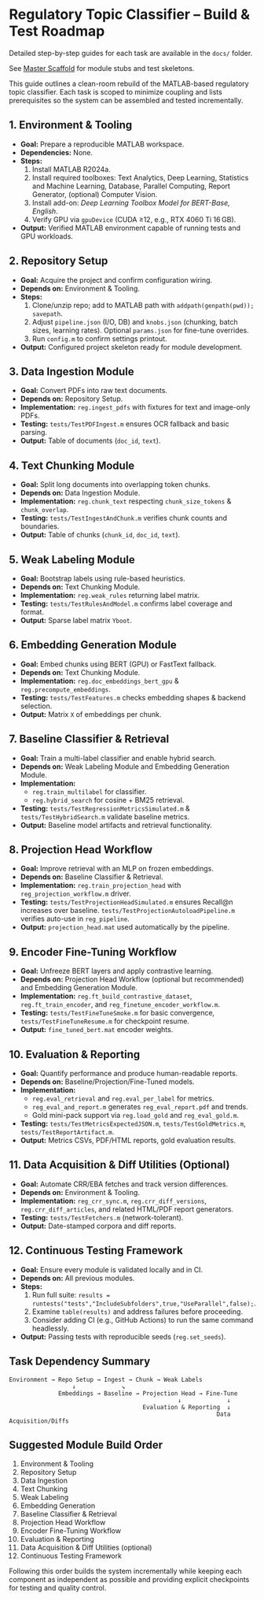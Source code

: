 # Regulatory Topic Classifier – Build & Test Roadmap

Detailed step-by-step guides for each task are available in the `docs/` folder.

See [Master Scaffold](master_scaffold.md) for module stubs and test skeletons.

This guide outlines a clean-room rebuild of the MATLAB-based regulatory topic classifier. Each task is scoped to minimize coupling and lists prerequisites so the system can be assembled and tested incrementally.

## 1. Environment & Tooling
- **Goal:** Prepare a reproducible MATLAB workspace.
- **Dependencies:** None.
- **Steps:**
  1. Install MATLAB R2024a.
  2. Install required toolboxes: Text Analytics, Deep Learning, Statistics and Machine Learning, Database, Parallel Computing, Report Generator, (optional) Computer Vision.
  3. Install add-on: *Deep Learning Toolbox Model for BERT-Base, English*.
  4. Verify GPU via `gpuDevice` (CUDA ≥12, e.g., RTX 4060 Ti 16 GB).
- **Output:** Verified MATLAB environment capable of running tests and GPU workloads.

## 2. Repository Setup
- **Goal:** Acquire the project and confirm configuration wiring.
- **Depends on:** Environment & Tooling.
- **Steps:**
  1. Clone/unzip repo; add to MATLAB path with `addpath(genpath(pwd)); savepath`.
  2. Adjust `pipeline.json` (I/O, DB) and `knobs.json` (chunking, batch sizes, learning rates). Optional `params.json` for fine-tune overrides.
  3. Run `config.m` to confirm settings printout.
- **Output:** Configured project skeleton ready for module development.

## 3. Data Ingestion Module
- **Goal:** Convert PDFs into raw text documents.
- **Depends on:** Repository Setup.
- **Implementation:** `reg.ingest_pdfs` with fixtures for text and image-only PDFs.
- **Testing:** `tests/TestPDFIngest.m` ensures OCR fallback and basic parsing.
- **Output:** Table of documents (`doc_id`, `text`).

## 4. Text Chunking Module
- **Goal:** Split long documents into overlapping token chunks.
- **Depends on:** Data Ingestion Module.
- **Implementation:** `reg.chunk_text` respecting `chunk_size_tokens` & `chunk_overlap`.
- **Testing:** `tests/TestIngestAndChunk.m` verifies chunk counts and boundaries.
- **Output:** Table of chunks (`chunk_id`, `doc_id`, `text`).

## 5. Weak Labeling Module
- **Goal:** Bootstrap labels using rule-based heuristics.
- **Depends on:** Text Chunking Module.
- **Implementation:** `reg.weak_rules` returning label matrix.
- **Testing:** `tests/TestRulesAndModel.m` confirms label coverage and format.
- **Output:** Sparse label matrix `Yboot`.

## 6. Embedding Generation Module
- **Goal:** Embed chunks using BERT (GPU) or FastText fallback.
- **Depends on:** Text Chunking Module.
- **Implementation:** `reg.doc_embeddings_bert_gpu` & `reg.precompute_embeddings`.
- **Testing:** `tests/TestFeatures.m` checks embedding shapes & backend selection.
- **Output:** Matrix `X` of embeddings per chunk.

## 7. Baseline Classifier & Retrieval
- **Goal:** Train a multi-label classifier and enable hybrid search.
- **Depends on:** Weak Labeling Module and Embedding Generation Module.
- **Implementation:**
  - `reg.train_multilabel` for classifier.
  - `reg.hybrid_search` for cosine + BM25 retrieval.
- **Testing:** `tests/TestRegressionMetricsSimulated.m` & `tests/TestHybridSearch.m` validate baseline metrics.
- **Output:** Baseline model artifacts and retrieval functionality.

## 8. Projection Head Workflow
- **Goal:** Improve retrieval with an MLP on frozen embeddings.
- **Depends on:** Baseline Classifier & Retrieval.
- **Implementation:** `reg.train_projection_head` with `reg_projection_workflow.m` driver.
- **Testing:** `tests/TestProjectionHeadSimulated.m` ensures Recall@n increases over baseline. `tests/TestProjectionAutoloadPipeline.m` verifies auto-use in `reg_pipeline`.
- **Output:** `projection_head.mat` used automatically by the pipeline.

## 9. Encoder Fine-Tuning Workflow
- **Goal:** Unfreeze BERT layers and apply contrastive learning.
- **Depends on:** Projection Head Workflow (optional but recommended) and Embedding Generation Module.
- **Implementation:** `reg.ft_build_contrastive_dataset`, `reg.ft_train_encoder`, and `reg_finetune_encoder_workflow.m`.
- **Testing:** `tests/TestFineTuneSmoke.m` for basic convergence, `tests/TestFineTuneResume.m` for checkpoint resume.
- **Output:** `fine_tuned_bert.mat` encoder weights.

## 10. Evaluation & Reporting
- **Goal:** Quantify performance and produce human-readable reports.
- **Depends on:** Baseline/Projection/Fine-Tuned models.
- **Implementation:**
  - `reg.eval_retrieval` and `reg.eval_per_label` for metrics.
  - `reg_eval_and_report.m` generates `reg_eval_report.pdf` and trends.
  - Gold mini-pack support via `reg.load_gold` and `reg_eval_gold.m`.
- **Testing:** `tests/TestMetricsExpectedJSON.m`, `tests/TestGoldMetrics.m`, `tests/TestReportArtifact.m`.
- **Output:** Metrics CSVs, PDF/HTML reports, gold evaluation results.

## 11. Data Acquisition & Diff Utilities (Optional)
- **Goal:** Automate CRR/EBA fetches and track version differences.
- **Depends on:** Environment & Tooling.
- **Implementation:** `reg_crr_sync.m`, `reg.crr_diff_versions`, `reg.crr_diff_articles`, and related HTML/PDF report generators.
- **Testing:** `tests/TestFetchers.m` (network-tolerant).
- **Output:** Date-stamped corpora and diff reports.

## 12. Continuous Testing Framework
- **Goal:** Ensure every module is validated locally and in CI.
- **Depends on:** All previous modules.
- **Steps:**
  1. Run full suite: `results = runtests("tests","IncludeSubfolders",true,"UseParallel",false);`.
  2. Examine `table(results)` and address failures before proceeding.
  3. Consider adding CI (e.g., GitHub Actions) to run the same command headlessly.
- **Output:** Passing tests with reproducible seeds (`reg.set_seeds`).

## Task Dependency Summary
```
Environment → Repo Setup → Ingest → Chunk → Weak Labels
                  ↓             ↘
              Embeddings → Baseline → Projection Head → Fine-Tune
                                                ↓             ↓
                                      Evaluation & Reporting  ↓
                                                           Data Acquisition/Diffs
```

## Suggested Module Build Order
1. Environment & Tooling
2. Repository Setup
3. Data Ingestion
4. Text Chunking
5. Weak Labeling
6. Embedding Generation
7. Baseline Classifier & Retrieval
8. Projection Head Workflow
9. Encoder Fine-Tuning Workflow
10. Evaluation & Reporting
11. Data Acquisition & Diff Utilities (optional)
12. Continuous Testing Framework

Following this order builds the system incrementally while keeping each component as independent as possible and providing explicit checkpoints for testing and quality control.
